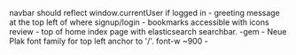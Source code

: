 
navbar should reflect window.currentUser if logged in
    - greeting message at the top left of where signup/login
    - bookmarks accessible with icons review 
    - top of home index page with elasticsearch searchbar. -gem
    - Neue Plak font family for top left anchor to '/'. font-w ~900
    - 